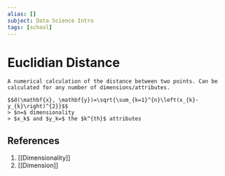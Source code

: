 ```yaml
---
alias: []
subject: Data Science Intro
tags: [school]
---
```

# Euclidian Distance

```ad-note
A numerical calculation of the distance between two points. Can be calculated for any number of dimensions/attributes.
```

```ad-math
$$d(\mathbf{x}, \mathbf{y})=\sqrt{\sum_{k=1}^{n}\left(x_{k}-y_{k}\right)^{2}}$$
> $n=$ dimensionality
> $x_k$ and $y_k=$ the $k^{th}$ attributes
```

## References
1. [[Dimensionality]]
2. [[Dimension]]